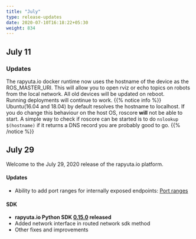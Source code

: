 ```yaml
---
title: "July"
type: release-updates
date: 2020-07-10T16:18:22+05:30
weight: 834
---
```


## July 11

### Updates

The rapyuta.io docker runtime now uses the hostname of the device as the ROS_MASTER_URI. This will allow you to open rviz or echo topics on robots from the local network. All old devices will be updated on reboot.    
Running deployments will continue to work. 
{{% notice info %}}
Ubuntu(16.04 and 18.04) by default resolves the hostname to localhost. If you do change this behaviour on the host OS, roscore **will** not be able to start. A simple way to check if roscore can be started is to do `nslookup $(hostname)` if it returns a DNS record you are probably good to go. 
{{% /notice %}}

## July 29
Welcome to the July 29, 2020 release of the rapyuta.io platform.

#### Updates
- Ability to add port ranges for internally exposed endpoints: [Port ranges](/34_networking-and-communication/342_exposing-cloud-services-using-endpoints/)

#### SDK
- **rapyuta.io Python SDK [0.15.0](/3_how-tos/35_tooling_and_debugging/rapyuta-io-python-sdk/#installation) released** 
- Added network interface in routed network sdk method
- Other fixes and improvements
